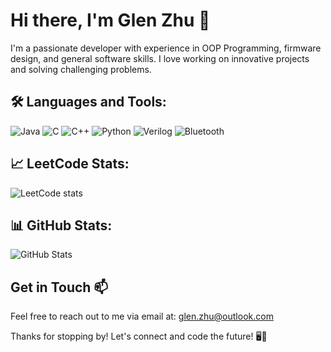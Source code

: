 
# Hi there, I'm Glen Zhu 👋

I'm a passionate developer with experience in OOP Programming, firmware design, and general software skills. I love working on innovative projects and solving challenging problems.

## 🛠 Languages and Tools:
![Java](https://img.shields.io/badge/Java-ED8B00?style=for-the-badge&logo=java&logoColor=white)
![C](https://img.shields.io/badge/C-00599C?style=for-the-badge&logo=c&logoColor=white)
![C++](https://img.shields.io/badge/C%2B%2B-00599C?style=for-the-badge&logo=c%2B%2B&logoColor=white)
![Python](https://img.shields.io/badge/python-3670A0?style=for-the-badge&logo=python&logoColor=ffdd54)
![Verilog](https://img.shields.io/badge/Verilog-017D00?style=for-the-badge&logo=verilog&logoColor=white)
![Bluetooth](https://img.shields.io/badge/Bluetooth-0082FC?style=for-the-badge&logo=bluetooth&logoColor=white)


## 📈 LeetCode Stats:
![LeetCode stats](https://leetcode-badge-sage.vercel.app/badge/Glenyz?bgColor=fff)

## 📊 GitHub Stats:
![GitHub Stats](https://github-readme-stats.vercel.app/api?username=Glenyz&show_icons=true&theme=light)

## Get in Touch 📫
Feel free to reach out to me via email at: glen.zhu@outlook.com

Thanks for stopping by! Let's connect and code the future! 🖥️🚀
